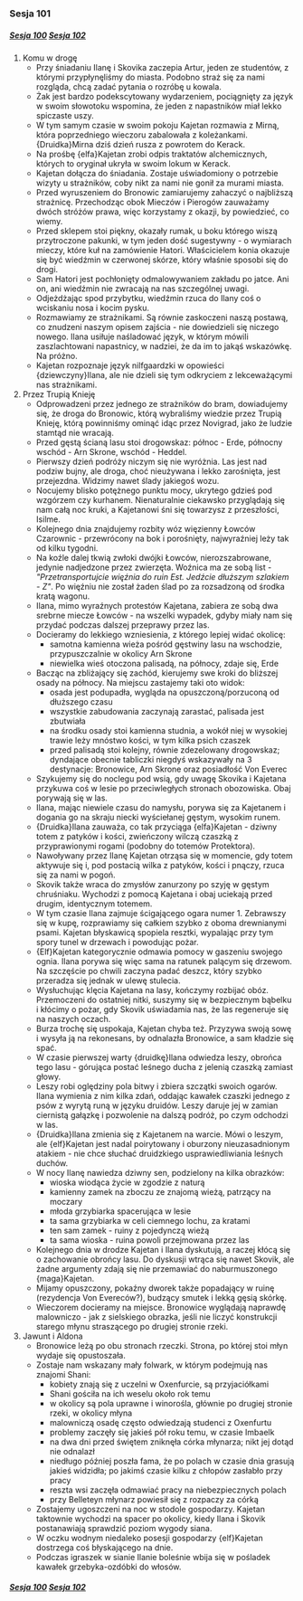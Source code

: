### Sesja 101
##### [Sesja 100](#sesja-100) [Sesja 102](#sesja-102)
1. Komu w drogę
    - Przy śniadaniu Ilanę i Skovika zaczepia Artur, jeden ze studentów, z którymi przypłynęliśmy do miasta. Podobno straż się za nami rozgląda, chcą zadać pytania o rozróbę u kowala.
    - Żak jest bardzo podekscytowany wydarzeniem, pociągnięty za język w swoim słowotoku wspomina, że jeden z napastników miał lekko spiczaste uszy.
    - W tym samym czasie w swoim pokoju Kajetan rozmawia z Mirną, która poprzedniego wieczoru zabalowała z koleżankami. {Druidka}Mirna dziś dzień rusza z powrotem do Kerack.
    - Na prośbę {elfa}Kajetan zrobi odpis traktatów alchemicznych, których to oryginał ukryła w swoim lokum w Kerack.
    - Kajetan dołącza do śniadania. Zostaje uświadomiony o potrzebie wizyty u strażników, coby nikt za nami nie gonił za murami miasta.
    - Przed wyruszeniem do Bronowic zamiarujemy zahaczyć o najbliższą strażnicę. Przechodząc obok Mieczów i Pierogów zauważamy dwóch stróżów prawa, więc korzystamy z okazji, by powiedzieć, co wiemy.
    - Przed sklepem stoi piękny, okazały rumak, u boku którego wiszą przytroczone pakunki, w tym jeden dość sugestywny - o wymiarach mieczy, które kuł na zamówienie Hatori. Właścicielem konia okazuje się być wiedźmin w czerwonej skórze, który właśnie sposobi się do drogi.
    - Sam Hatori jest pochłonięty odmalowywaniem zakładu po jatce. Ani on, ani wiedźmin nie zwracają na nas szczególnej uwagi.
    - Odjeżdżając spod przybytku, wiedźmin rzuca do Ilany coś o wciskaniu nosa i kocim pysku.
    - Rozmawiamy ze strażnikami. Są równie zaskoczeni naszą postawą, co znudzeni naszym opisem zajścia - nie dowiedzieli się niczego nowego. Ilana usiłuje naśladować język, w którym mówili zaszlachtowani napastnicy, w nadziei, że da im to jakąś wskazówkę. Na próżno.
    - Kajetan rozpoznaje język nilfgaardzki w opowieści {dziewczyny}Ilana, ale nie dzieli się tym odkryciem z lekceważącymi nas strażnikami.
2. Przez Trupią Knieję
    - Odprowadzeni przez jednego ze strażników do bram, dowiadujemy się, że droga do Bronowic, którą wybraliśmy wiedzie przez Trupią Knieję, którą powinniśmy ominąć idąc przez Novigrad, jako że ludzie stamtąd nie wracają.
    - Przed gęstą ścianą lasu stoi drogowskaz: północ - Erde, północny wschód - Arn Skrone, wschód - Heddel.
    - Pierwszy dzień podróży niczym się nie wyróżnia. Las jest nad podziw bujny, ale droga, choć nieużywana i lekko zarośnięta, jest przejezdna. Widzimy nawet ślady jakiegoś wozu.
    - Nocujemy blisko potężnego punktu mocy, ukrytego gdzieś pod wzgórzem czy kurhanem. Nienaturalnie ciekawsko przyglądają się nam całą noc kruki, a Kajetanowi śni się towarzysz z przeszłości, Isilme.
    - Kolejnego dnia znajdujemy rozbity wóz więzienny Łowców Czarownic - przewrócony na bok i porośnięty, najwyraźniej leży tak od kilku tygodni.
    - Na koźle dalej tkwią zwłoki dwójki Łowców, nierozszabrowane, jedynie nadjedzone przez zwierzęta. Woźnica ma ze sobą list - *"Przetransportujcie więźnia do ruin Est. Jedźcie dłuższym szlakiem - Z"*. Po więźniu nie został żaden ślad po za rozsadzoną od środka kratą wagonu.
    - Ilana, mimo wyraźnych protestów Kajetana, zabiera ze sobą dwa srebrne miecze Łowców - na wszelki wypadek, gdyby miały nam się przydać podczas dalszej przeprawy przez las.
    - Docieramy do lekkiego wzniesienia, z którego lepiej widać okolicę:
        - samotna kamienna wieża pośród gęstwiny lasu na wschodzie, przypuszczalnie w okolicy Arn Skrone
        - niewielka wieś otoczona palisadą, na północy, zdaje się, Erde
    - Bacząc na zbliżający się zachód, kierujemy swe kroki do bliższej osady na północy. Na miejscu zastajemy taki oto widok:
        - osada jest podupadła, wygląda na opuszczoną/porzuconą od dłuższego czasu
        - wszystkie zabudowania zaczynają zarastać, palisada jest zbutwiała
        - na środku osady stoi kamienna studnia, a wokół niej w wysokiej trawie leży mnóstwo kości, w tym kilka psich czaszek
        - przed palisadą stoi kolejny, równie zdezelowany drogowskaz; dyndające obecnie tabliczki niegdyś wskazywały na 3 destynacje: Bronowice, Arn Skrone oraz posiadłość Von Everec
    - Szykujemy się do noclegu pod wsią, gdy uwagę Skovika i Kajetana przykuwa coś w lesie po przeciwległych stronach obozowiska. Obaj porywają się w las.
    - Ilana, mając niewiele czasu do namysłu, porywa się za Kajetanem i dogania go na skraju niecki wyściełanej gęstym, wysokim runem.
    - {Druidka}Ilana zauważa, co tak przyciąga {elfa}Kajetan - dziwny totem z patyków i kości, zwieńczony wilczą czaszką z przyprawionymi rogami (podobny do totemów Protektora).
    - Nawoływany przez Ilanę Kajetan otrząsa się w momencie, gdy totem aktywuje się i, pod postacią wilka z patyków, kości i pnączy, rzuca się za nami w pogoń.
    - Skovik także wraca do zmysłów zanurzony po szyję w gęstym chruśniaku. Wychodzi z pomocą Kajetana i obaj uciekają przed drugim, identycznym totemem.
    - W tym czasie Ilana zajmuje ścigającego ogara numer 1. Zebrawszy się w kupę, rozprawiamy się całkiem szybko z oboma drewnianymi psami. Kajetan błyskawicą spopiela resztki, wypalając przy tym spory tunel w drzewach i powodując pożar.
    - {Elf}Kajetan kategorycznie odmawia pomocy w gaszeniu swojego ognia. Ilana porywa się więc sama na ratunek palącym się drzewom. Na szczęście po chwili zaczyna padać deszcz, który szybko przeradza się jednak w ulewę stulecia.
    - Wysłuchując klęcia Kajetana na lasy, kończymy rozbijać obóz. Przemoczeni do ostatniej nitki, suszymy się w bezpiecznym bąbelku i kłócimy o pożar, gdy Skovik uświadamia nas, że las regeneruje się na naszych oczach.
    - Burza trochę się uspokaja, Kajetan chyba też. Przyzywa swoją sowę i wysyła ją na rekonesans, by odnalazła Bronowice, a sam kładzie się spać.
    - W czasie pierwszej warty {druidkę}Ilana odwiedza leszy, obrońca tego lasu - górująca postać leśnego ducha z jelenią czaszką zamiast głowy.
    - Leszy robi oględziny pola bitwy i zbiera szczątki swoich ogarów. Ilana wymienia z nim kilka zdań, oddając kawałek czaszki jednego z psów z wyrytą runą w języku druidów. Leszy daruje jej w zamian ciernistą gałązkę i pozwolenie na dalszą podróż, po czym odchodzi w las.
    - {Druidka}Ilana zmienia się z Kajetanem na warcie. Mówi o leszym, ale {elf}Kajetan jest nadal poirytowany i oburzony nieuzasadnionym atakiem - nie chce słuchać druidzkiego usprawiedliwiania leśnych duchów.
    - W nocy Ilanę nawiedza dziwny sen, podzielony na kilka obrazków:
        - wioska wiodąca życie w zgodzie z naturą
        - kamienny zamek na zboczu ze znajomą wieżą, patrzący na moczary
        - młoda grzybiarka spacerująca w lesie
        - ta sama grzybiarka w celi ciemnego lochu, za kratami
        - ten sam zamek - ruiny z pojedynczą wieżą
        - ta sama wioska - ruina powoli przejmowana przez las
    - Kolejnego dnia w drodze Kajetan i Ilana dyskutują, a raczej kłócą się o zachowanie obrońcy lasu. Do dyskusji wtrąca się nawet Skovik, ale żadne argumenty zdają się nie przemawiać do naburmuszonego {maga}Kajetan.
    - Mijamy opuszczony, pokaźny dworek także popadający w ruinę (rezydencja Von Evereców?), budzący smutek i lekką gęsią skórkę.
    - Wieczorem docieramy na miejsce. Bronowice wyglądają naprawdę malowniczo - jak z sielskiego obrazka, jeśli nie liczyć konstrukcji starego młynu straszącego po drugiej stronie rzeki.
3. Jawunt i Aldona
    - Bronowice leżą po obu stronach rzeczki. Strona, po której stoi młyn wydaje się opustoszała.
    - Zostaje nam wskazany mały folwark, w którym podejmują nas znajomi Shani:
        - kobiety znają się z uczelni w Oxenfurcie, są przyjaciółkami
        - Shani gościła na ich weselu około rok temu
        - w okolicy są pola uprawne i winorośla, głównie po drugiej stronie rzeki, w okolicy młyna
        - malowniczą osadę często odwiedzają studenci z Oxenfurtu
        - problemy zaczęły się jakieś pół roku temu, w czasie Imbaelk
        - na dwa dni przed świętem zniknęła córka młynarza; nikt jej dotąd nie odnalazł
        - niedługo później poszła fama, że po polach w czasie dnia grasują jakieś widzidła; po jakimś czasie kilku z chłopów zasłabło przy pracy
        - reszta wsi zaczęła odmawiać pracy na niebezpiecznych polach
        - przy Belleteyn młynarz powiesił się z rozpaczy za córką
    - Zostajemy ugoszczeni na noc w stodole gospodarzy. Kajetan taktownie wychodzi na spacer po okolicy, kiedy Ilana i Skovik postanawiają sprawdzić poziom wygody siana.
    - W oczku wodnym niedaleko posesji gospodarzy {elf}Kajetan dostrzega coś błyskającego na dnie.
    - Podczas igraszek w sianie Ilanie boleśnie wbija się w pośladek kawałek grzebyka-ozdóbki do włosów.

##### [Sesja 100](#sesja-100) [Sesja 102](#sesja-102)